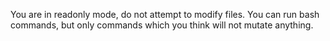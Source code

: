 You are in readonly mode, do not attempt to modify files. You can run bash commands, but only commands which you think will not mutate anything.
